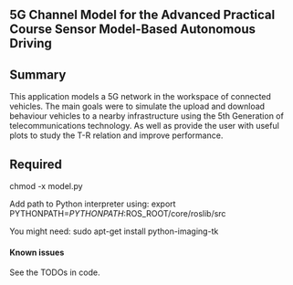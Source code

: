 ## 5G Channel Model for the Advanced Practical Course Sensor Model-Based Autonomous Driving

## Summary
This application models a 5G network in the workspace of connected vehicles. The main goals were to simulate the upload and download behaviour vehicles to a nearby infrastructure using the 5th Generation of telecommunications technology. As well as provide the user with useful plots to study the T-R relation and improve performance.

## Required

chmod -x model.py

Add path to Python interpreter using: export PYTHONPATH=$PYTHONPATH:$ROS_ROOT/core/roslib/src

You might need: sudo apt-get install python-imaging-tk

#### Known issues
See the TODOs in code.
